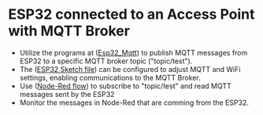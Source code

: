 
# ESP32 connected to an Access Point with MQTT Broker

* Utilize the programs at ([Esp32_Mqtt](Esp32_Mqtt)) to publish MQTT messages from ESP32 to a specific MQTT broker topic ("topic/test").
* The ([ESP32 Sketch file](Esp32_Mqtt/Esp32_Mqtt.ino)) can be configured to adjust MQTT and WiFi settings, enabling communications to the MQTT Broker.
* Use ([Node-Red flow](Node_Red/node_red_mqtt.json)) to subscribe to "topic/test" and read MQTT messages sent by the ESP32
* Monitor the messages in Node-Red that are comming from the ESP32. 

